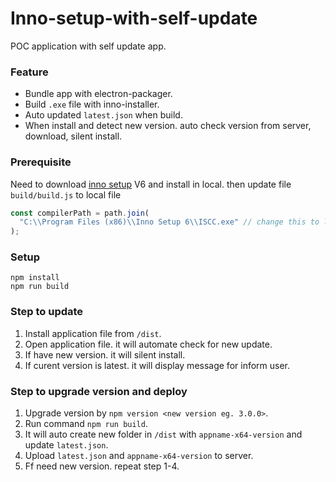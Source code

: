 # Inno-setup-with-self-update

POC application with self update app.

### Feature

- Bundle app with electron-packager.
- Build `.exe` file with inno-installer.
- Auto updated `latest.json` when build.
- When install and detect new version. auto check version from server, download, silent install.

### Prerequisite

Need to download [inno setup]("https://jrsoftware.org/isinfo.php") V6 and install in local.
then update file `build/build.js` to local file

```javascript
const compilerPath = path.join(
  "C:\\Program Files (x86)\\Inno Setup 6\\ISCC.exe" // change this to local path
);
```

### Setup

```
npm install
npm run build
```

### Step to update

1. Install application file from `/dist`.
2. Open application file. it will automate check for new update.
3. If have new version. it will silent install.
4. If curent version is latest. it will display message for inform user.

### Step to upgrade version and deploy

1. Upgrade version by `npm version <new version eg. 3.0.0>`.
2. Run command `npm run build`.
3. It will auto create new folder in `/dist` with `appname-x64-version` and update `latest.json`.
4. Upload `latest.json` and `appname-x64-version` to server.
5. Ff need new version. repeat step 1-4.

